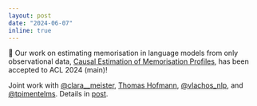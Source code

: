 ```yaml
---
layout: post
date: "2024-06-07"
inline: true
---
```



🚀 Our work on estimating memorisation in language models from only observational data, [Causal Estimation of Memorisation Profiles](https://arxiv.org/abs/2406.04327), has been accepted to ACL 2024 (main)!

Joint work with [@clara__meister](https://x.com/clara__meister), [Thomas Hofmann](https://inf.ethz.ch/people/person-detail.hofmann.html), [@vlachos_nlp](https://x.com/vlachos_nlp), and [@tpimentelms](https://x.com/tpimentelms). Details in [post](https://x.com/pietro_lesci/status/1799095567521661285).


